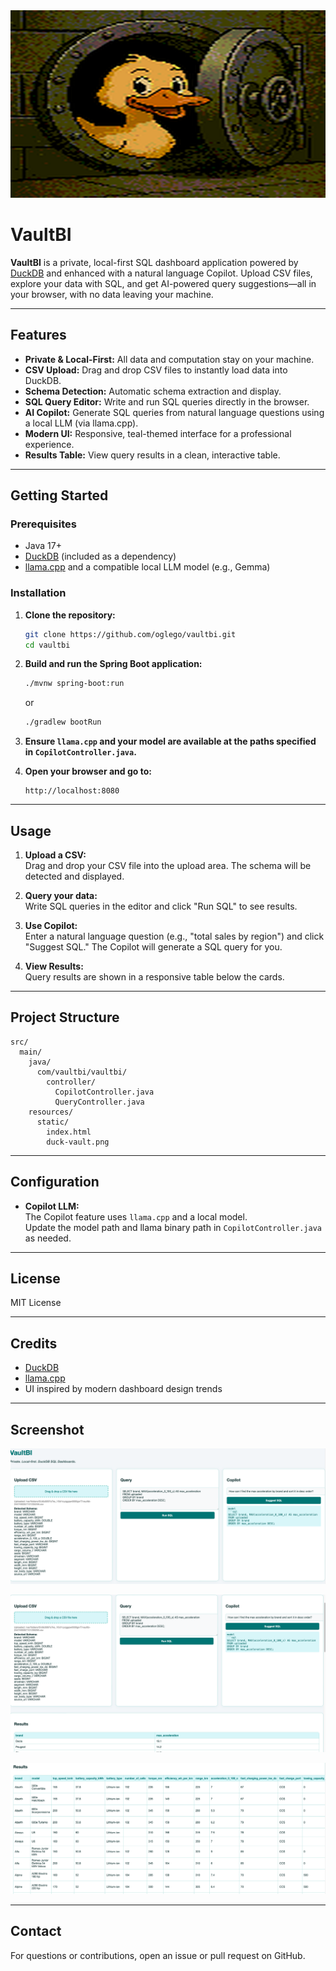 <img src="src/main/resources/static/imgs/vaultbi0.png" alt="VaultBI Screenshot" width="100%" height="300"/>

# VaultBI

**VaultBI** is a private, local-first SQL dashboard application powered by [DuckDB](https://duckdb.org/) and enhanced with a natural language Copilot. Upload CSV files, explore your data with SQL, and get AI-powered query suggestions—all in your browser, with no data leaving your machine.

---

## Features

- **Private & Local-First:** All data and computation stay on your machine.
- **CSV Upload:** Drag and drop CSV files to instantly load data into DuckDB.
- **Schema Detection:** Automatic schema extraction and display.
- **SQL Query Editor:** Write and run SQL queries directly in the browser.
- **AI Copilot:** Generate SQL queries from natural language questions using a local LLM (via llama.cpp).
- **Modern UI:** Responsive, teal-themed interface for a professional experience.
- **Results Table:** View query results in a clean, interactive table.

---

## Getting Started

### Prerequisites

- Java 17+
- [DuckDB](https://duckdb.org/) (included as a dependency)
- [llama.cpp](https://github.com/ggerganov/llama.cpp) and a compatible local LLM model (e.g., Gemma)

### Installation

1. **Clone the repository:**
    ```bash
    git clone https://github.com/oglego/vaultbi.git
    cd vaultbi
    ```

2. **Build and run the Spring Boot application:**
    ```bash
    ./mvnw spring-boot:run
    ```
    or
    ```bash
    ./gradlew bootRun
    ```

3. **Ensure `llama.cpp` and your model are available at the paths specified in `CopilotController.java`.**

4. **Open your browser and go to:**
    ```
    http://localhost:8080
    ```

---

## Usage

1. **Upload a CSV:**  
   Drag and drop your CSV file into the upload area. The schema will be detected and displayed.

2. **Query your data:**  
   Write SQL queries in the editor and click "Run SQL" to see results.

3. **Use Copilot:**  
   Enter a natural language question (e.g., "total sales by region") and click "Suggest SQL." The Copilot will generate a SQL query for you.

4. **View Results:**  
   Query results are shown in a responsive table below the cards.

---

## Project Structure

```
src/
  main/
    java/
      com/vaultbi/vaultbi/
        controller/
          CopilotController.java
          QueryController.java
    resources/
      static/
        index.html
        duck-vault.png
```

---

## Configuration

- **Copilot LLM:**  
  The Copilot feature uses `llama.cpp` and a local model.  
  Update the model path and llama binary path in `CopilotController.java` as needed.

---

## License

MIT License

---

## Credits

- [DuckDB](https://duckdb.org/)
- [llama.cpp](https://github.com/ggerganov/llama.cpp)
- UI inspired by modern dashboard design trends

---

## Screenshot

![VaultBI Screenshot](src/main/resources/static/imgs/vaultbi1.png)

![VaultBI Screenshot](src/main/resources/static/imgs/vaultbi2.png)

![VaultBI Screenshot](src/main/resources/static/imgs/vaultbi3.png)

---

## Contact

For questions or contributions, open an issue or pull request on GitHub.